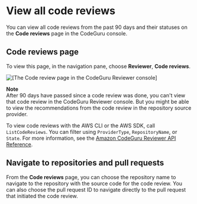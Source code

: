 # View all code reviews<a name="view-all-code-reviews"></a>

You can view all code reviews from the past 90 days and their statuses on the **Code reviews** page in the CodeGuru console\. 

## Code reviews page<a name="about-viewing-code-reviews"></a>

To view this page, in the navigation pane, choose **Reviewer**, **Code reviews**\.

![\[The Code review page in the CodeGuru Reviewer console\]](http://docs.aws.amazon.com/codeguru/latest/reviewer-ug/)

**Note**  
After 90 days have passed since a code review was done, you can't view that code review in the CodeGuru Reviewer console\. But you might be able to view the recommendations from the code review in the repository source provider\.

To view code reviews with the AWS CLI or the AWS SDK, call `ListCodeReviews`\. You can filter using `ProviderType`, `RepositoryName`, or `State`\. For more information, see the [Amazon CodeGuru Reviewer API Reference](https://docs.aws.amazon.com/codeguru/latest/reviewer-api/Welcome.html)\.

## Navigate to repositories and pull requests<a name="go-to-repository-and-request"></a>

From the **Code reviews** page, you can choose the repository name to navigate to the repository with the source code for the code review\. You can also choose the pull request ID to navigate directly to the pull request that initiated the code review\.